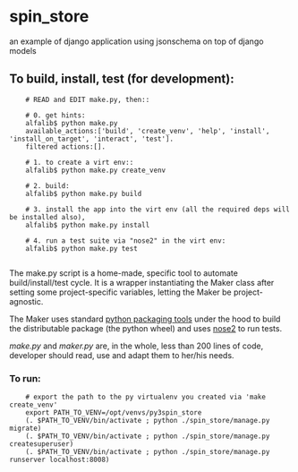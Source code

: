 
# spin_store

an example of django application using jsonschema on top of django models


## To build, install, test (for development):

```
    # READ and EDIT make.py, then::

    # 0. get hints:
    alfalib$ python make.py 
    available_actions:['build', 'create_venv', 'help', 'install', 'install_on_target', 'interact', 'test'].
    filtered actions:[].
    
    # 1. to create a virt env::
    alfalib$ python make.py create_venv

    # 2. build:
    alfalib$ python make.py build
    
    # 3. install the app into the virt env (all the required deps will be installed also),
    alfalib$ python make.py install
    
    # 4. run a test suite via "nose2" in the virt env:
    alfalib$ python make.py test
    
```

The make.py script is a home-made, specific tool to automate build/install/test cycle.
It is a wrapper instantiating the Maker class after setting some project-specific variables, letting the Maker be project-agnostic.

The Maker uses standard [python packaging tools](https://packaging.python.org) under the hood to build the distributable package (the python wheel) and 
    uses [nose2](http://nose2.readthedocs.io/en/latest/index.html) to run tests.

*make.py* and *maker.py* are, in the whole, less than 200 lines of code, developer should read, use and adapt them to her/his needs.


### To run:

```
    # export the path to the py virtualenv you created via 'make create_venv'
    export PATH_TO_VENV=/opt/venvs/py3spin_store
    (. $PATH_TO_VENV/bin/activate ; python ./spin_store/manage.py migrate)
    (. $PATH_TO_VENV/bin/activate ; python ./spin_store/manage.py createsuperuser)
    (. $PATH_TO_VENV/bin/activate ; python ./spin_store/manage.py runserver localhost:8008)
```
  

